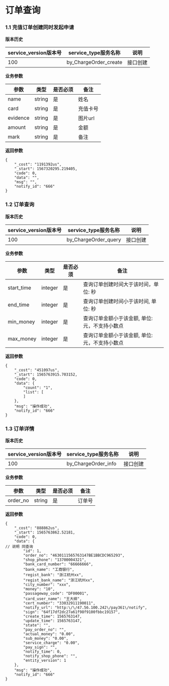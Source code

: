# 订单查询


### 1.1 充值订单创建同时发起申请


**版本历史**

|service_version版本号|service_type服务名称|说明|
|----|---|---|
|100|by_ChargeOrder_create|接口创建|

**业务参数**

|参数 |类型|是否必须|备注|
| ---------------- | ------------------------ | ------------------------ | ------------------------ |
|name|string|是|姓名|
|card|string|是|充值卡号|
|evidence|string|是|图片url|
|amount|string|是|金额|
|mark|string|是|备注|

**返回参数** 
```
{
    "_cost": "1191392us",
    "_start": 1567320295.219405,
    "code": 0,
    "data": "",
    "msg": "",
    "notify_id": "666"
}
```


### 1.2 订单查询


**版本历史**

|service_version版本号|service_type服务名称|说明|
|----|---|---|
|100|by_ChargeOrder_query|接口创建|

**业务参数**

|参数 |类型|是否必须|备注|
| ---------------- | ------------------------ | ------------------------ | ------------------------ |
|start_time|integer|是|查询订单创建时间大于该时间，单位: 秒 |
|end_time|integer|是|查询订单创建时间小于该时间, 单位: 秒|
|min_money|integer|是|查询订单金额小于该金额, 单位: 元，不支持小数点|
|max_money|integer|是|查询订单金额小于该金额, 单位: 元，不支持小数点|


**返回参数** 
```
{
    "_cost": "451097us",
    "_start": 1565763915.703152,
    "code": 0,
    "data": {
        "count": "1",
        "list": [
        ]
    },
    "msg": "操作成功",
    "notify_id": "666"
}
```


### 1.3 订单详情


**版本历史**

|service_version版本号|service_type服务名称|说明|
|----|---|---|
|100|by_ChargeOrder_info|接口创建|

**业务参数**

|参数 |类型|是否必须|备注|
| ---------------- | ------------------------ | ------------------------ | ------------------------ |
|order_no|string|是|订单号|

**返回参数** 
```
{
    "_cost": "888862us",
    "_start": 1565763862.52181,
    "code": 0,
    "data": {
// 说明 同查询
        "id": 1,
        "order_no": "4630111565763147BE1BBCDC965293",
        "shop_phone": "13700004321",
        "bank_card_number": "66666666",
        "bank_name": "工商银行",
        "regist_bank": "浙江杭州xx",
        "regist_bank_name": "浙江杭州xx",
        "city_number": "xxx",
        "money": "10",
        "passageway_code": "DF00001",
        "card_user_name": "王大纲",
        "cert_number": "33032911190011",
        "notify_url": "http:\/\/47.56.100.242\/pay361\/notify",
        "sign": "64f17df2dc27a61f98f9100fbbc19157",
        "create_time": 1565763147,
        "update_time": 1565763147,
        "state": "",
        "pay_order_no": "",
        "actual_money": "0.00",
        "sub_money": "0.00",
        "service_charge": "0.00",
        "pay_sign": "",
        "notify_time": 0,
        "notify_shop_phone": "",
        "entity_version": 1
    },
    "msg": "操作成功",
    "notify_id": "666"
}
```

